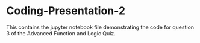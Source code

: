 # Coding-Presentation-2

This contains the jupyter notebook file demonstrating the code for question 3 of the Advanced Function and Logic Quiz.

